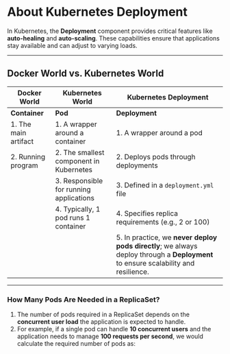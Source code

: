 # About Kubernetes Deployment

In Kubernetes, the **Deployment** component provides critical features like **auto-healing** and **auto-scaling**. These capabilities ensure that applications stay available and can adjust to varying loads.

---

## Docker World vs. Kubernetes World

| Docker World         | Kubernetes World                       | Kubernetes Deployment              |
|----------------------|----------------------------------------|------------------------------------|
| **Container**        | **Pod**                                | **Deployment**                    |
| 1. The main artifact | 1. A wrapper around a container        | 1. A wrapper around a pod          |
| 2. Running program   | 2. The smallest component in Kubernetes | 2. Deploys pods through deployments |
|                      | 3. Responsible for running applications | 3. Defined in a `deployment.yml` file |
|                      | 4. Typically, 1 pod runs 1 container    | 4. Specifies replica requirements (e.g., 2 or 100) |
|                      |                                        | 5. In practice, we **never deploy pods directly**; we always deploy through a **Deployment** to ensure scalability and resilience. |

---

### How Many Pods Are Needed in a ReplicaSet?

1. The number of pods required in a ReplicaSet depends on the **concurrent user load** the application is expected to handle.
2. For example, if a single pod can handle **10 concurrent users** and the application needs to manage **100 requests per second**, we would calculate the required number of pods as:
